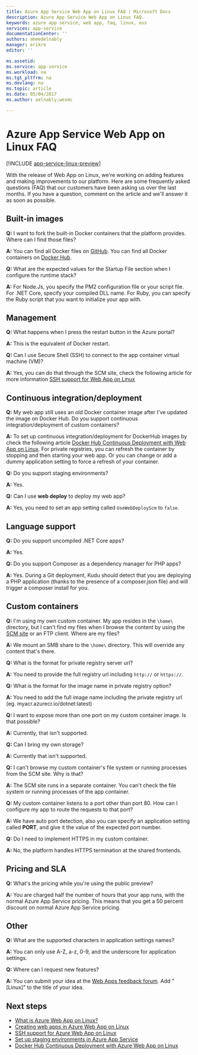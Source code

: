 ```yaml
---
title: Azure App Service Web App on Linux FAQ | Microsoft Docs
description: Azure App Service Web App on Linux FAQ.
keywords: azure app service, web app, faq, linux, oss
services: app-service
documentationCenter: ''
authors: ahmedelnably
manager: erikre
editor: ''

ms.assetid:
ms.service: app-service
ms.workload: na
ms.tgt_pltfrm: na
ms.devlang: na
ms.topic: article
ms.date: 05/04/2017
ms.author: aelnably;wesmc

---
```


# Azure App Service Web App on Linux FAQ

[!INCLUDE [app-service-linux-preview](../../includes/app-service-linux-preview.md)]


With the release of Web App on Linux, we're working on adding features and making improvements to our platform. Here are some frequently asked questions (FAQ) that our customers have been asking us over the last months.
If you have a question, comment on the article and we'll answer it as soon as possible.

## Built-in images

**Q:** I want to fork the built-in Docker containers that the platform provides. Where can I find those files?

**A:** You can find all Docker files on [GitHub](https://github.com/azure-app-service). You can find all Docker containers on [Docker Hub](https://hub.docker.com/u/appsvc/).

**Q:** What are the expected values for the Startup File section when I configure the runtime stack?

**A:** For Node.Js, you specify the PM2 configuration file or your script file. For .NET Core, specify your compiled DLL name. For Ruby, you can specify the Ruby script that you want to initialize your app with.

## Management

**Q:** What happens when I press the restart button in the Azure portal?

**A:** This is the equivalent of Docker restart.

**Q:** Can I use Secure Shell (SSH) to connect to the app container virtual machine (VM)?

**A:** Yes, you can do that through the SCM site, check the following article for more information [SSH support for Web App on Linux](./app-service-linux-ssh-support.md)

## Continuous integration/deployment

**Q:** My web app still uses an old Docker container image after I've updated the image on Docker Hub. Do you support continuous integration/deployment of custom containers?

**A:** To set up continuous integration/deployment for DockerHub images by check the following article [Docker Hub Continuous Deployment with Web App on Linux](./app-service-linux-ci-cd.md). For private registries, you can refresh the container by stopping and then starting your web app. Or you can change or add a dummy application setting to force a refresh of your container.

**Q:** Do you support staging environments?

**A:** Yes.

**Q:** Can I use **web deploy** to deploy my web app?

**A:** Yes, you need to set an app setting called `UseWebDeployScm` to `false`.

## Language support

**Q:** Do you support uncompiled .NET Core apps?

**A:** Yes.

**Q:** Do you support Composer as a dependency manager for PHP apps?

**A:** Yes. During a Git deployment, Kudu should detect that you are deploying a PHP application (thanks to the presence of a composer.json file) and will trigger a composer install for you.

## Custom containers

**Q:** I'm using my own custom container. My app resides in the `\home\` directory, but I can't find my files when I browse the content by using the [SCM site](https://github.com/projectkudu/kudu) or an FTP client. Where are my files?

**A:** We mount an SMB share to the `\home\` directory. This will override any content that's there.

**Q:** What is the format for private registry server url?

**A:** You need to provide the full registry url including `http://` or `https://`.

**Q:** What is the format for the image name in private registry option?

**A:** You need to add the full image name including the private registry url (eg. myacr.azurecr.io/dotnet:latest)

**Q:** I want to expose more than one port on my custom container image. Is that possible?

**A:** Currently, that isn't supported.

**Q:** Can I bring my own storage?

**A:** Currently that isn't supported.

**Q:** I can't browse my custom container's file system or running processes from the SCM site. Why is that?

**A:** The SCM site runs in a separate container. You can't check the file system or running processes of the app container.

**Q:** My custom container listens to a port other than port 80. How can I configure my app to route the requests to that port?

**A:** We have auto port detection, also you can specify an application setting called **PORT**, and give it the value of the expected port number.

**Q:** Do I need to implement HTTPS in my custom container.

**A:** No, the platform handles HTTPS termination at the shared frontends.

## Pricing and SLA

**Q:** What's the pricing while you're using the public preview?

**A:** You are charged half the number of hours that your app runs, with the normal Azure App Service pricing. This means that you get a 50 percent discount on normal Azure App Service pricing.

## Other

**Q:** What are the supported characters in application settings names?

**A:** You can only use A-Z, a-z, 0-9, and the underscore for application settings.

**Q:** Where can I request new features?

**A:** You can submit your idea at the [Web Apps feedback forum](https://aka.ms/webapps-uservoice). Add "[Linux]" to the title of your idea.

## Next steps
* [What is Azure Web App on Linux?](app-service-linux-intro.md)
* [Creating web apps in Azure Web App on Linux](app-service-linux-how-to-create-web-app.md)
* [SSH support for Azure Web App on Linux](./app-service-linux-ssh-support.md)
* [Set up staging environments in Azure App Service](./web-sites-staged-publishing.md)
* [Docker Hub Continuous Deployment with Azure Web App on Linux](./app-service-linux-ci-cd.md)
